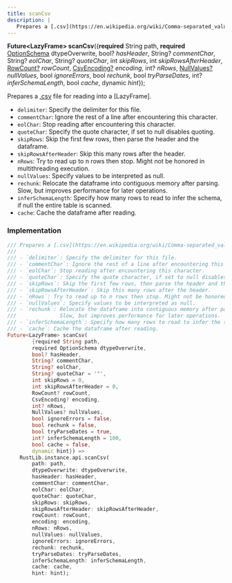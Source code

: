 ```yaml
---
title: scanCsv
description: |
   Prepares a [.csv](https://en.wikipedia.org/wiki/Comma-separated_values) file for reading into a [LazyFrame].
---
```

<span class="dart-code"><strong>Future\<LazyFrame> scanCsv</strong>({<span class="nobr"><strong>required</strong> String path</span>, <span class="nobr"><strong>required</strong> [OptionSchema] dtypeOverwrite</span>, <span class="nobr">bool? <i>hasHeader</i></span>, <span class="nobr">String? <i>commentChar</i></span>, <span class="nobr">String? <i>eolChar</i></span>, <span class="nobr">String? <i>quoteChar</i></span>, <span class="nobr">int <i>skipRows</i></span>, <span class="nobr">int <i>skipRowsAfterHeader</i></span>, <span class="nobr">[RowCount?] <i>rowCount</i></span>, <span class="nobr">[CsvEncoding?] <i>encoding</i></span>, <span class="nobr">int? <i>nRows</i></span>, <span class="nobr">[NullValues?] <i>nullValues</i></span>, <span class="nobr">bool <i>ignoreErrors</i></span>, <span class="nobr">bool <i>rechunk</i></span>, <span class="nobr">bool <i>tryParseDates</i></span>, <span class="nobr">int? <i>inferSchemaLength</i></span>, <span class="nobr">bool <i>cache</i></span>, <span class="nobr">dynamic <i>hint</i></span>});</span>

 Prepares a [.csv](https://en.wikipedia.org/wiki/Comma-separated_values) file for reading into a [LazyFrame].

 - `delimiter`: Specify the delimiter for this file.
 - `commentChar`: Ignore the rest of a line after encountering this character.
 - `eolChar`: Stop reading after encountering this character.
 - `quoteChar`: Specify the quote character, if set to null disables quoting.
 - `skipRows`: Skip the first few rows, then parse the header and the dataframe.
 - `skipRowsAfterHeader`: Skip this many rows after the header.
 - `nRows`: Try to read up to n rows then stop. Might not be honored in multithreading execution.
 - `nullValues`: Specify values to be interpreted as null.
 - `rechunk`: Relocate the dataframe into contiguous memory after parsing.
              Slow, but improves performance for later operations.
 - `inferSchemaLength`: Specify how many rows to read to infer the schema, if null the entire table is scanned.
 - `cache`: Cache the dataframe after reading.
### Implementation
```dart
/// Prepares a [.csv](https://en.wikipedia.org/wiki/Comma-separated_values) file for reading into a [LazyFrame].
///
/// - `delimiter`: Specify the delimiter for this file.
/// - `commentChar`: Ignore the rest of a line after encountering this character.
/// - `eolChar`: Stop reading after encountering this character.
/// - `quoteChar`: Specify the quote character, if set to null disables quoting.
/// - `skipRows`: Skip the first few rows, then parse the header and the dataframe.
/// - `skipRowsAfterHeader`: Skip this many rows after the header.
/// - `nRows`: Try to read up to n rows then stop. Might not be honored in multithreading execution.
/// - `nullValues`: Specify values to be interpreted as null.
/// - `rechunk`: Relocate the dataframe into contiguous memory after parsing.
///              Slow, but improves performance for later operations.
/// - `inferSchemaLength`: Specify how many rows to read to infer the schema, if null the entire table is scanned.
/// - `cache`: Cache the dataframe after reading.
Future<LazyFrame> scanCsv(
        {required String path,
        required OptionSchema dtypeOverwrite,
        bool? hasHeader,
        String? commentChar,
        String? eolChar,
        String? quoteChar = '"',
        int skipRows = 0,
        int skipRowsAfterHeader = 0,
        RowCount? rowCount,
        CsvEncoding? encoding,
        int? nRows,
        NullValues? nullValues,
        bool ignoreErrors = false,
        bool rechunk = false,
        bool tryParseDates = true,
        int? inferSchemaLength = 100,
        bool cache = false,
        dynamic hint}) =>
    RustLib.instance.api.scanCsv(
        path: path,
        dtypeOverwrite: dtypeOverwrite,
        hasHeader: hasHeader,
        commentChar: commentChar,
        eolChar: eolChar,
        quoteChar: quoteChar,
        skipRows: skipRows,
        skipRowsAfterHeader: skipRowsAfterHeader,
        rowCount: rowCount,
        encoding: encoding,
        nRows: nRows,
        nullValues: nullValues,
        ignoreErrors: ignoreErrors,
        rechunk: rechunk,
        tryParseDates: tryParseDates,
        inferSchemaLength: inferSchemaLength,
        cache: cache,
        hint: hint);
```

[OptionSchema]: /reference/classes/optionschema
[RowCount?]: /reference/classes/rowcount
[CsvEncoding?]: /reference/enums/csvencoding
[NullValues?]: /reference/classes/nullvalues
[dynamic]: #